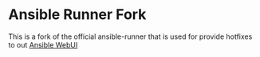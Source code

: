 # Ansible Runner Fork

This is a fork of the official ansible-runner that is used for provide hotfixes to out [Ansible WebUI](https://github.com/ansibleguy/ansible-runner)
